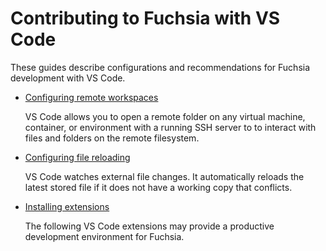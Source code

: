 # Contributing to Fuchsia with VS Code

These guides describe configurations and recommendations for Fuchsia development with VS Code.

* [Configuring remote workspaces](/development/editors/vscode/remote-workspaces.md)

    VS Code allows you to open a remote folder on any virtual machine, container, or environment with a running SSH server to to interact with files and folders on
    the remote filesystem.

* [Configuring file reloading](/development/editors/vscode/file-reloading.md)

    VS Code watches external file changes. It automatically reloads the latest stored file if it does not have a working copy that conflicts.

* [Installing extensions](/development/editors/vscode/extensions.md)

    The following VS Code extensions may provide a productive development environment for Fuchsia.
